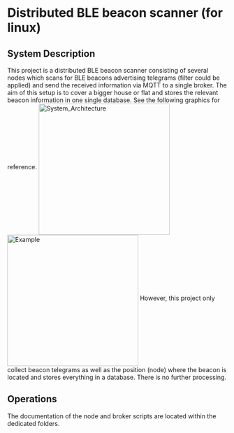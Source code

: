 # Distributed BLE beacon scanner (for linux)

## System Description
This project is a distributed BLE beacon scanner consisting of several nodes which scans for BLE beacons advertising telegrams (filter could be applied) and send the received information via MQTT to a single broker. 
The aim of this setup is to cover a bigger house or flat and stores the relevant beacon information in one single database. See the following graphics for reference.
<img src="https://github.com/axelcordes/distributed_beacon_scanner/system_architecture_ble.png" alt="System_Architecture" width="300px" align="middle">
<img src="https://github.com/axelcordes/distributed_beacon_scanner/house_ble.png" alt="Example" width="300px" align="middle">
However, this project only collect beacon telegrams as well as the position (node) where the beacon is located and stores everything in a database. There is no further processing.

## Operations
The documentation of the node and broker scripts are located within the dedicated folders.
